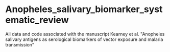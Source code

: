 # Anopheles_salivary_biomarker_systematic_review
All data and code associated with the manuscript Kearney et al. "Anopheles salivary antigens as serological biomarkers of vector exposure and malaria transmission"
